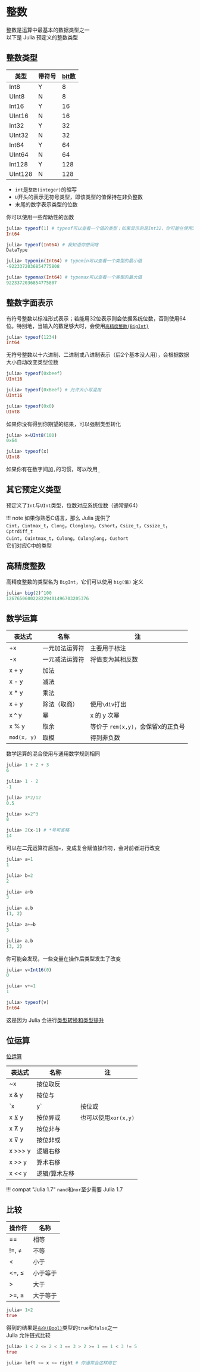 # 整数
整数是运算中最基本的数据类型之一\
以下是 Julia 预定义的整数类型

## 整数类型
| 类型 | 带符号 | [bit](../knowledge/bits.md#位)数 |
| --- | --- | --- |
| Int8 | Y | 8 |
| UInt8 | N | 8 |
| Int16 | Y | 16 |
| UInt16 | N | 16 |
| Int32 | Y | 32 |
| UInt32 | N | 32 |
| Int64 | Y | 64 |
| UInt64 | N | 64 |
| Int128 | Y | 128 |
| UInt128 | N | 128 |

* `int`是`整数(integer)`的缩写
* `U`开头的表示无符号类型，即该类型的值保持在非负整数
* 末尾的数字表示类型的位数

你可以使用一些帮助性的函数
```jl
julia> typeof(1) # typeof可以查看一个值的类型；如果显示的是Int32，你可能在使用32位机器
Int64

julia> typeof(Int64) # 我知道你想问啥
DataType

julia> typemin(Int64) # typemin可以查看一个类型的最小值
-9223372036854775808

julia> typemax(Int64) # typemax可以查看一个类型的最大值
9223372036854775807
```

## 整数字面表示
有符号整数以标准形式表示；若能用32位表示则会依据系统位数，否则使用64位。特别地，当输入的数足够大时，会使用[`高精度整数(BigInt)`](#高精度整数)
```jl
julia> typeof(1234)
Int64
```

无符号整数以十六进制、二进制或八进制表示（后2个基本没人用），会根据数据大小自动改变类型位数
```jl
julia> typeof(0xbeef)
UInt16

julia> typeof(0xBeef) # 允许大小写混用
UInt16

julia> typeof(0x0)
UInt8
```

如果你没有得到你期望的结果，可以强制类型转化
```jl
julia> x=UInt8(100)
0x64

julia> typeof(x)
UInt8
```

如果你有在数字间加`,`的习惯，可以改用`_`

## 其它预定义类型
预定义了`Int`与`UInt`类型，位数对应系统位数（通常是64）

!!! note
	如果你熟悉C语言，那么 Julia 提供了\
	`Cint`，`Cintmax_t`，`Clong`，`Clonglong`，`Cshort`，`Csize_t`，`Cssize_t`，`Cptrdiff_t`\
	`Cuint`，`Cuintmax_t`，`Culong`，`Culonglong`，`Cushort`\
	它们对应C中的类型

## 高精度整数
高精度整数的类型名为 `BigInt`，它们可以使用 `big(值)` 定义
```jl
julia> big(2)^100
1267650600228229401496703205376
```

## 数学运算
| 表达式 | 名称 | 注 |
| --- | --- | --- |
| +x | 一元加法运算符 | 主要用于标注 |
| -x | 一元减法运算符 | 将值变为其相反数 |
| x + y | 加法 |  |
| x - y | 减法 |  |
| x * y | 乘法 |  |
| x ÷ y | 除法（取商） | 使用`\div`打出 |
| x ^ y | 幂 | x 的 y 次幂 |
| x % y | 取余 | 等价于 `rem(x,y)`，会保留x的正负号 |
| `mod(x, y)` | 取模 | 得到非负数 |

数学运算的混合使用与通用数学规则相同
```jl
julia> 1 + 2 + 3
6

julia> 1 - 2
-1

julia> 3*2/12
0.5

julia> x=2^3
8

julia> 2(x-1) # *号可省略
14
```

可以在**二元**运算符后加`=`，变成复合赋值操作符，会对前者进行改变
```jl
julia> a=1
1

julia> b=2
2

julia> a+b
3

julia> a,b
(1, 2)

julia> a+=b
3

julia> a,b
(3, 2)
```

你可能会发现，一些变量在操作后类型发生了改变
```jl
julia> v=Int16(0)
0

julia> v+=1
1

julia> typeof(v)
Int64
```

这是因为 Julia 会进行[类型转换和类型提升](../advanced/conpro.md)

## 位运算
[位运算](../knowledge/bits.md#位运算)

| 表达式 | 名称 | 注 |
| --- | --- | --- |
| ~x | 按位取反 |  |
| x & y | 按位与 |  |
| `x | y` | 按位或 |  |
| x ⊻ y | 按位异或 | 也可以使用`xor(x,y)` |
| x ⊼ y | 按位非与 |
| x ⊽ y | 按位非或 |
| x >>> y | 逻辑右移 |  |
| x >> y | 算术右移 |  |
| x << y | 逻辑/算术左移 |  |

!!! compat "Julia 1.7"
	`nand`和`nor`至少需要 Julia 1.7

## 比较
| 操作符 | 名称 |
| --- | --- |
| == | 相等 |
| !=, ≠ | 不等 |
| < | 小于 |
| <=, ≤ | 小于等于 |
| > | 大于 |
| >=, ≥ | 大于等于 |

```jl
julia> 1<2
true
```

得到的结果是[`布尔(Bool)`](bool.md)类型的`true`和`false`之一\
Julia 允许链式比较
```jl
julia> 1 < 2 <= 2 < 3 == 3 > 2 >= 1 == 1 < 3 != 5
true

julia> left <= x <= right # 你通常会这样用它
```

[^1]: 更多内容参见 <https://docs.juliacn.com/latest/manual/mathematical-operations/>
